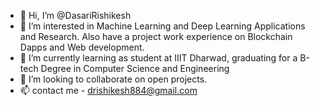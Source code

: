 - 👋 Hi, I’m @DasariRishikesh
- 👀 I’m interested in Machine Learning and Deep Learning Applications and Research. Also have a project work experience on Blockchain Dapps and Web development.
- 🌱 I’m currently learning as student at IIIT Dharwad, graduating for a B-tech Degree in Computer Science and Engineering
- 💞️ I’m looking to collaborate on open projects.
- 📫 contact me - drishikesh884@gmail.com

<!---
DasariRishikesh/DasariRishikesh is a ✨ special ✨ repository because its `README.md` (this file) appears on your GitHub profile.
You can click the Preview link to take a look at your changes.
--->
